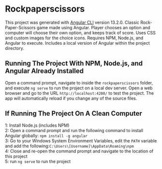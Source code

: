 # Rockpaperscissors

This project was generated with [Angular CLI](https://github.com/angular/angular-cli) version 13.2.0. Classic Rock-Paper-Scissors game made using Angular. Player chooses an option and computer will choose their own option, and keeps track of score. Uses CSS and custom images for the choice icons. Requires NPM, Node.js, and Angular to execute. Includes a local version of Angular within the project directory.

## Running The Project With NPM, Node.js, and Angular Already Installed

Open a command prompt, navigate to inside the `rockpaperscissors` folder, and execute `ng serve` to run the project on a local dev server. Open a web browser and go to the URL `http://localhost:4200/` to test the project. The app will automatically reload if you change any of the source files.

## If Running The Project On A Clean Computer
1: Install Node.js (includes NPM)  
2: Open a command prompt and run the following command to install Angular globally: `npm install -g angular`  
3: Go to your Windows System Environment Variables, edit the `PATH` variable and add the following:`C:\Users\[Username]\AppData\Roaming\npm`  
4: Close and re-open the command prompt and navigate to the location of this project  
5: run `ng serve` to run the project  
